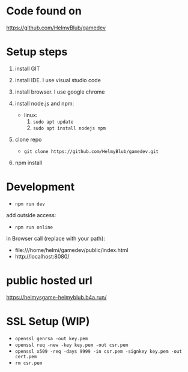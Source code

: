 # Code found on
https://github.com/HelmyBlub/gamedev

# Setup steps
1. install GIT
2. install IDE. I use visual studio code
3. install browser. I use google chrome
4. install node.js and npm:
    - linux:
        1. `sudo apt update`
        2. `sudo apt install nodejs npm`
    
5. clone repo
    - `git clone https://github.com/HelmyBlub/gamedev.git`
6. npm install


# Development
- `npm run dev`

add outside access:
- `npm run online`

in Browser call (replace with your path):

 - file:///home/helmi/gamedev/public/index.html
 - http://localhost:8080/


# public hosted url
https://helmysgame-helmyblub.b4a.run/

# SSL Setup (WIP)
- `openssl genrsa -out key.pem`
- `openssl req -new -key key.pem -out csr.pem`
- `openssl x509 -req -days 9999 -in csr.pem -signkey key.pem -out cert.pem`
- `rm csr.pem`
